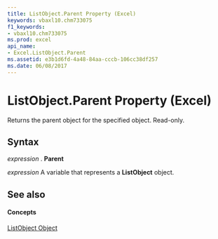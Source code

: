 ```yaml
---
title: ListObject.Parent Property (Excel)
keywords: vbaxl10.chm733075
f1_keywords:
- vbaxl10.chm733075
ms.prod: excel
api_name:
- Excel.ListObject.Parent
ms.assetid: e3b1d6fd-4a48-84aa-cccb-106cc38df257
ms.date: 06/08/2017
---
```



# ListObject.Parent Property (Excel)

Returns the parent object for the specified object. Read-only.


## Syntax

 _expression_ . **Parent**

 _expression_ A variable that represents a **ListObject** object.


## See also


#### Concepts


[ListObject Object](Excel.ListObject.md)

